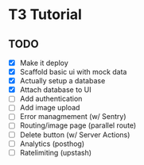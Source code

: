 # T3 Tutorial

## TODO

- [x] Make it deploy
- [x] Scaffold basic ui with mock data
- [x] Actually setup a database
- [x] Attach database to UI
- [ ] Add authentication
- [ ] Add image upload
- [ ] Error managmement (w/ Sentry)
- [ ] Routing/image page (parallel route)
- [ ] Delete button (w/ Server Actions)
- [ ] Analytics (posthog)
- [ ] Ratelimiting (upstash)
